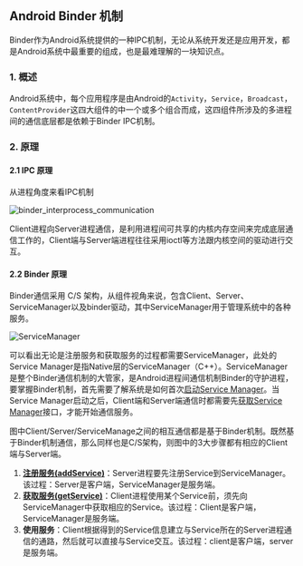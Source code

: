 ## Android Binder 机制

Binder作为Android系统提供的一种IPC机制，无论从系统开发还是应用开发，都是Android系统中最重要的组成，也是最难理解的一块知识点。

### 1. 概述

Android系统中，每个应用程序是由Android的`Activity`，`Service`，`Broadcast`，`ContentProvider`这四大组件的中一个或多个组合而成，这四组件所涉及的多进程间的通信底层都是依赖于Binder IPC机制。

### 2. 原理

#### 2.1 IPC 原理

从进程角度来看IPC机制

![binder_interprocess_communication](http://gityuan.com/images/binder/prepare/binder_interprocess_communication.png)

Client进程向Server进程通信，是利用进程间可共享的内核内存空间来完成底层通信工作的，Client端与Server端进程往往采用ioctl等方法跟内核空间的驱动进行交互。

#### 2.2 Binder 原理

Binder通信采用 C/S 架构，从组件视角来说，包含Client、Server、ServiceManager以及binder驱动，其中ServiceManager用于管理系统中的各种服务。

![ServiceManager](http://gityuan.com/images/android-arch/IPC-Binder.jpg)

可以看出无论是注册服务和获取服务的过程都需要ServiceManager，此处的Service Manager是指Native层的ServiceManager（C++）。ServiceManager是整个Binder通信机制的大管家，是Android进程间通信机制Binder的守护进程，要掌握Binder机制，首先需要了解系统是如何首次[启动Service Manager](http://gityuan.com/2015/11/07/binder-start-sm/)。当Service Manager启动之后，Client端和Server端通信时都需要先[获取Service Manager](http://gityuan.com/2015/11/08/binder-get-sm/)接口，才能开始通信服务。

图中Client/Server/ServiceManage之间的相互通信都是基于Binder机制。既然基于Binder机制通信，那么同样也是C/S架构，则图中的3大步骤都有相应的Client端与Server端。

1. **[注册服务(addService)](http://gityuan.com/2015/11/14/binder-add-service/)**：Server进程要先注册Service到ServiceManager。该过程：Server是客户端，ServiceManager是服务端。
2. **[获取服务(getService)](http://gityuan.com/2015/11/15/binder-get-service/)**：Client进程使用某个Service前，须先向ServiceManager中获取相应的Service。该过程：Client是客户端，ServiceManager是服务端。
3. **使用服务**：Client根据得到的Service信息建立与Service所在的Server进程通信的通路，然后就可以直接与Service交互。该过程：client是客户端，server是服务端。

